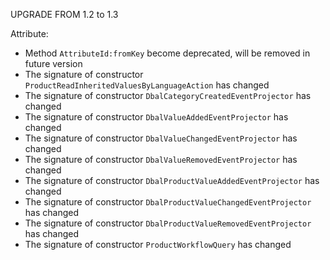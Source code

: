 UPGRADE FROM 1.2 to 1.3

Attribute:
* Method `AttributeId:fromKey` become deprecated, will be removed in future version
* The signature of constructor `ProductReadInheritedValuesByLanguageAction` has changed
* The signature of constructor `DbalCategoryCreatedEventProjector` has changed
* The signature of constructor `DbalValueAddedEventProjector` has changed
* The signature of constructor `DbalValueChangedEventProjector` has changed 
* The signature of constructor `DbalValueRemovedEventProjector` has changed
* The signature of constructor `DbalProductValueAddedEventProjector` has changed
* The signature of constructor `DbalProductValueChangedEventProjector` has changed
* The signature of constructor `DbalProductValueRemovedEventProjector` has changed
* The signature of constructor `ProductWorkflowQuery` has changed
